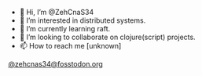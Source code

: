 - 👋 Hi, I’m @ZehCnaS34
- 👀 I’m interested in distributed systems.
- 🌱 I’m currently learning raft.
- 💞️ I’m looking to collaborate on clojure(script) projects.
- 📫 How to reach me [unknown]

<!---
ZehCnaS34/ZehCnaS34 is a ✨ special ✨ repository because its `README.md` (this file) appears on your GitHub profile.
You can click the Preview link to take a look at your changes.
--->

<a rel="me" href="https://fosstodon.org/@zehcnas34">@zehcnas34@fosstodon.org</a>
